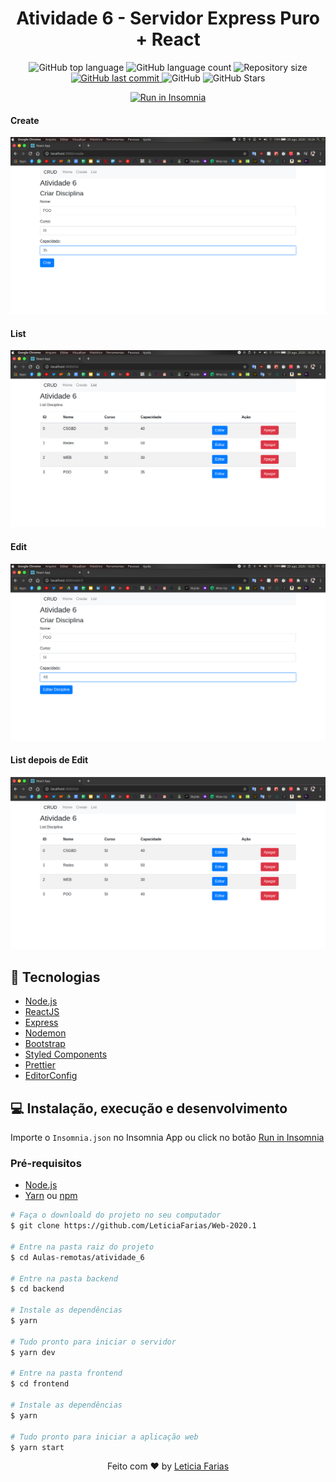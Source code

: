 <h1 align="center">
  Atividade 6 - Servidor Express Puro + React
</h1>


<p align="center">
  <img alt="GitHub top language" src="https://img.shields.io/github/languages/top/leticiafarias/web-2020.1">
  
  <img alt="GitHub language count" src="https://img.shields.io/github/languages/count/leticiafarias/web-2020.1">
  
  <img alt="Repository size" src="https://img.shields.io/github/repo-size/leticiafarias/web-2020.1">
  
  <a href="https://github.com/LeticiaFarias/Web-2020.1/commits/master">
    <img alt="GitHub last commit" src="https://img.shields.io/github/last-commit/leticiafarias/web-2020.1">
  </a>
  
  <img alt="GitHub" src="https://img.shields.io/github/license/leticiafarias/web-2020.1">

  <img alt="GitHub Stars" src="https://img.shields.io/github/stars/leticiafarias/web-2020.1?style=social">

</p>
<p align="center">
  <a href="https://insomnia.rest/run/?label=Atividade%206&uri=https%3A%2F%2Fraw.githubusercontent.com%2FLeticiaFarias%2Finsomnia%2Fmaster%2FInsomnia_2020-08-29.json%3Ftoken%3DAJRU632O2ETTE3GP6MILXJK7KQC6K" target="_blank"><img src="https://insomnia.rest/images/run.svg" alt="Run in Insomnia"></a>
</p>

<h4> Create </h4>

![Printsreen](backend/public/images/Create.png)

<h4> List </h4>

![Printsreen](backend/public/images/List.png)

<h4> Edit </h4>

![Printsreen](backend/public/images/Edit.png)

<h4> List depois de Edit </h4>

![Printsreen](backend/public/images/EditList.png)



## 🚀 Tecnologias

-  [Node.js](https://nodejs.org/en/)
-  [ReactJS](https://reactjs.org/)
-  [Express](https://expressjs.com/pt-br/)
-  [Nodemon](https://nodemon.io/)
-  [Bootstrap](https://getbootstrap.com/)
-  [Styled Components](https://styled-components.com/)
-  [Prettier](https://prettier.io/)
-  [EditorConfig](https://editorconfig.org/)

## 💻 Instalação, execução e desenvolvimento

Importe o `Insomnia.json` no Insomnia App ou click no botão [Run in Insomnia](#insomniaButton)

### Pré-requisitos

- [Node.js](https://nodejs.org/en/)
- [Yarn](https://classic.yarnpkg.com/) ou [npm](https://www.npmjs.com/)

```bash
# Faça o downloald do projeto no seu computador
$ git clone https://github.com/LeticiaFarias/Web-2020.1

# Entre na pasta raiz do projeto
$ cd Aulas-remotas/atividade_6

# Entre na pasta backend
$ cd backend

# Instale as dependências
$ yarn

# Tudo pronto para iniciar o servidor
$ yarn dev

# Entre na pasta frontend
$ cd frontend

# Instale as dependências
$ yarn

# Tudo pronto para iniciar a aplicação web
$ yarn start

```

<div align="center">

Feito com ❤️ by [Leticia Farias](https://www.linkedin.com/in/lettifarias/)

</div>